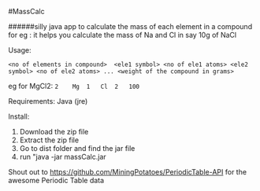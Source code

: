 #MassCalc

######silly java app to calculate the mass of each element in a compound
for eg : it helps you calculate the mass of Na and Cl in say 10g of NaCl

Usage:


`<no of elements in compound>  <ele1 symbol> <no of ele1 atoms> <ele2 symbol> <no of ele2 atoms> ... <weight of the compound in grams> `

eg for MgCl2: `2	Mg	1	Cl	2	100 `


Requirements: Java (jre)

Install:

1. Download the zip file
2. Extract the zip file
3. Go to dist folder and find the jar file
4. run "java -jar  massCalc.jar <options as given above>

Shout out to https://github.com/MiningPotatoes/PeriodicTable-API for the 
awesome Periodic Table data
